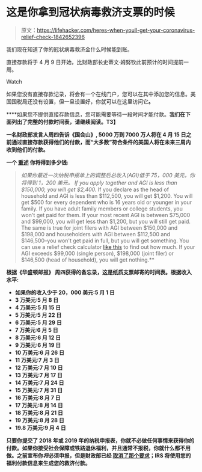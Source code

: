 # 这是你拿到冠状病毒救济支票的时候

> 原文：<https://lifehacker.com/heres-when-youll-get-your-coronavirus-relief-check-1842652396>

我们现在知道了你的冠状病毒救济金什么时候能到账。

直接存款将于 4 月 9 日开始，比财政部长史蒂文·姆努钦此前预计的时间提前一周。

Watch

如果您没有直接存款记录，将会有一个在线门户，您可以在其中添加您的信息。美国国税局还没有设置，但一旦设置好，你就可以在这里访问它[](https://www.irs.gov/newsroom/economic-impact-payments-what-you-need-to-know)****。****

****如果您不提供直接存款信息，您可能需要等待一段时间才能付款。**我们在下面列出了完整的付款时间表，请继续阅读。**T3】****

**一名财政部发言人周四告诉《国会山》, 5000 万到 7000 万人将在 4 月 15 日之前通过直接存款获得他们的付款，而“大多数”符合条件的美国人将在未来三周内收到他们的付款。**

**一个 [重述](https://lifehacker.com/all-your-coronavirus-relief-check-questions-answered-1842526582) 你将得到多少钱:**

> **如果你最近一次纳税申报单上的调整后总收入(AGI)低于 75，000 美元，你将得到 1，200 美元。*   If you apply together and AGI is less than $150,000, you will get $2,400.*   If you declare as the head of household and AGI is less than $112,500, you will get $1,200\. You will get $500 for every dependent who is 16 years old or younger in your family. If you have adult family members or college students, you won't get paid for them. If your most recent AGI is between $75,000 and $99,000, you will get less than $1,200, but you will still get paid. The same is true for joint filers with AGI between $150,000 and $198,000 and householders with AGI between $112,500 and $146,500–you won't get paid in full, but you will get something. You can use a relief check calculator [like this](https://www.omnicalculator.com/finance/stimulus-payment) to find out how much. If your AGI exceeds $99,000 (single person), $198,000 (joint filer) or $146,500 (head of household), you will get nothing.**

**根据《华盛顿邮报》 周四获得的备忘录，这是纸质支票邮寄的时间表。根据收入水平:** 

*   **如果你的收入少于 20，000 美元:5 月 1 日**
*   **3 万美元:5 月 8 日**
*   **4 万美元:5 月 15 日**
*   **5 万美元:5 月 22 日**
*   **6 万美元:5 月 29 日**
*   **7 万美元:6 月 5 日**
*   **8 万美元:6 月 12 日**
*   **9 万美元:6 月 19 日**
*   **10 万美元:6 月 26 日**
*   **11 万美元:7 月 3 日**
*   **12 万美元:7 月 10 日**
*   **13 万美元:7 月 17 日**
*   **14 万美元:7 月 24 日**
*   **15 万美元:7 月 31 日**
*   **16 万美元:8 月 7 日**
*   **17 万美元:8 月 14 日**
*   **18 万美元:8 月 21 日**
*   **19 万美元:8 月 28 日**
*   **19.8 万美元:9 月 4 日**

**只要你提交了 2018 年或 2019 年的纳税申报表，你就不必做任何事情来获得你的付款。如果你接受社会保障或铁路退休福利，并且通常不报税，你就什么都不用做。之前宣布你*将*必须申报，但是财政部已经 [取消了那个要求](https://home.treasury.gov/news/press-releases/sm967)；IRS 将使用您的福利付款信息来生成您的救济付款。**